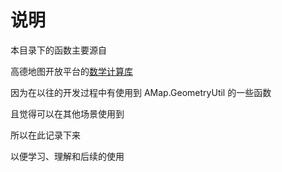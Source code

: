 # 说明

本目录下的函数主要源自

高德地图开放平台的[数学计算库](https://lbs.amap.com/api/javascript-api/reference/math)

因为在以往的开发过程中有使用到 AMap.GeometryUtil 的一些函数

且觉得可以在其他场景使用到

所以在此记录下来

以便学习、理解和后续的使用
